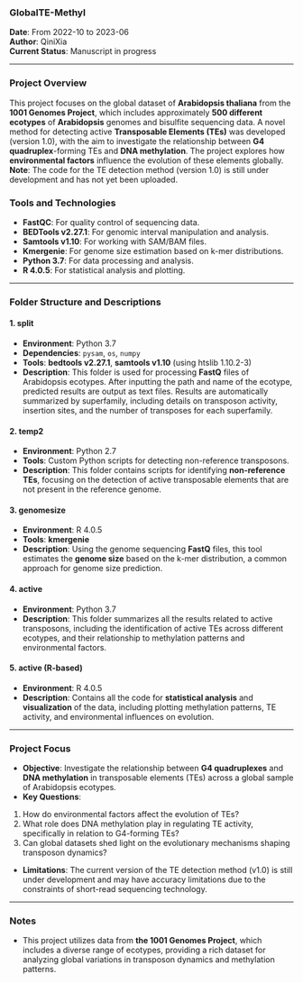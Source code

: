 ### GlobalTE-Methyl  
**Date**: From 2022-10 to 2023-06  
**Author**: QiniXia  
**Current Status**: Manuscript in progress  

---

### Project Overview
This project focuses on the global dataset of **Arabidopsis thaliana** from the **1001 Genomes Project**, which includes approximately **500 different ecotypes** of **Arabidopsis** genomes and bisulfite sequencing data. A novel method for detecting active **Transposable Elements (TEs)** was developed (version 1.0), with the aim to investigate the relationship between **G4 quadruplex**-forming TEs and **DNA methylation**. The project explores how **environmental factors** influence the evolution of these elements globally. **Note**: The code for the TE detection method (version 1.0) is still under development and has not yet been uploaded.

### Tools and Technologies
- **FastQC**: For quality control of sequencing data.
- **BEDTools v2.27.1**: For genomic interval manipulation and analysis.
- **Samtools v1.10**: For working with SAM/BAM files.
- **Kmergenie**: For genome size estimation based on k-mer distributions.
- **Python 3.7**: For data processing and analysis.
- **R 4.0.5**: For statistical analysis and plotting.

---

### Folder Structure and Descriptions

#### 1.    **split**
- **Environment**: Python 3.7
- **Dependencies**: `pysam`, `os`, `numpy`
- **Tools**: **bedtools v2.27.1**, **samtools v1.10** (using htslib 1.10.2-3)
- **Description**: This folder is used for processing **FastQ** files of Arabidopsis ecotypes.    After inputting the path and name of the ecotype, predicted results are output as text files.    Results are automatically summarized by superfamily, including details on transposon activity, insertion sites, and the number of transposes for each superfamily.

#### 2.    **temp2**
- **Environment**: Python 2.7
- **Tools**: Custom Python scripts for detecting non-reference transposons.
- **Description**: This folder contains scripts for identifying **non-reference TEs**, focusing on the detection of active transposable elements that are not present in the reference genome.

#### 3.    **genomesize**
- **Environment**: R 4.0.5
- **Tools**: **kmergenie**
- **Description**: Using the genome sequencing **FastQ** files, this tool estimates the **genome size** based on the k-mer distribution, a common approach for genome size prediction.

#### 4.    **active**
- **Environment**: Python 3.7
- **Description**: This folder summarizes all the results related to active transposons, including the identification of active TEs across different ecotypes, and their relationship to methylation patterns and environmental factors.

#### 5.    **active** (R-based)
- **Environment**: R 4.0.5
- **Description**: Contains all the code for **statistical analysis** and **visualization** of the data, including plotting methylation patterns, TE activity, and environmental influences on evolution.

---

### Project Focus
- **Objective**: Investigate the relationship between **G4 quadruplexes** and **DNA methylation** in transposable elements (TEs) across a global sample of Arabidopsis ecotypes.
- **Key Questions**:
1.    How do environmental factors affect the evolution of TEs?
2.    What role does DNA methylation play in regulating TE activity, specifically in relation to G4-forming TEs?
3.    Can global datasets shed light on the evolutionary mechanisms shaping transposon dynamics?

- **Limitations**: The current version of the TE detection method (v1.0) is still under development and may have accuracy limitations due to the constraints of short-read sequencing technology.

---

### Notes
- This project utilizes data from **the 1001 Genomes Project**, which includes a diverse range of ecotypes, providing a rich dataset for analyzing global variations in transposon dynamics and methylation patterns.
